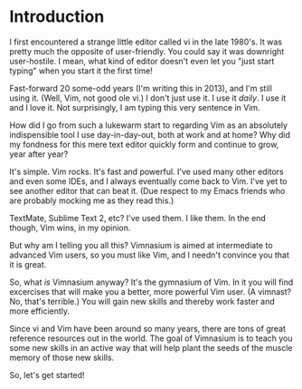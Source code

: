 Introduction
============

I first encountered a strange little editor called vi in the late
1980's. It was pretty much the opposite of user-friendly. You could say
it was downright user-hostile. I mean, what kind of editor doesn't even
let you "just start typing" when you start it the first time!

Fast-forward 20 some-odd years (I'm writing this in 2013), and I'm still
using it. (Well, Vim, not good ole vi.) I don't just use it. I use it
*daily*. I use it and I love it. Not surprisingly, I am typing this very
sentence in Vim.

How did I go from such a lukewarm start to regarding Vim as
an absolutely indispensible tool I use day-in-day-out, both at work and
at home? Why did my fondness for this mere text editor quickly form and
continue to grow, year after year?

It's simple. Vim rocks. It's fast and powerful. I've used many other
editors and even some IDEs, and I always eventually come back to
Vim. I've yet to see another editor that can beat it. (Due respect
to my Emacs friends who are probably mocking me as they read this.)

TextMate, Sublime Text 2, etc? I've used them. I like them. In the end
though, Vim wins, in my opinion.

But why am I telling you all this? Vimnasium is aimed at intermediate
to advanced Vim users, so you must like Vim, and I needn't convince
you that it is great.

So, what *is* Vimnasium anyway? It's the gymnasium of Vim. In it you
will find excercises that will make you a better, more powerful Vim
user. (A vimnast? No, that's terrible.) You will gain new skills
and thereby work faster and more efficiently.

Since vi and Vim have been around so many years, there are tons
of great reference resources out in the world. The goal of Vimnasium
is to teach you some new skills in an active way that will help
plant the seeds of the muscle memory of those new skills. 

So, let's get started!
